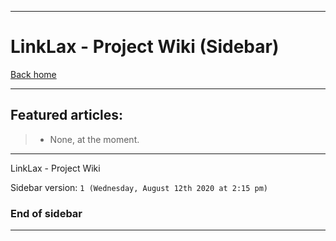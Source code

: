 
***

# LinkLax - Project Wiki (Sidebar)

[Back home](https://github.com/seanpm2001/LinkLax/wiki/)

***

## Featured articles:

> * None, at the moment.

***

LinkLax - Project Wiki

Sidebar version: `1 (Wednesday, August 12th 2020 at 2:15 pm)`

### End of sidebar

***
